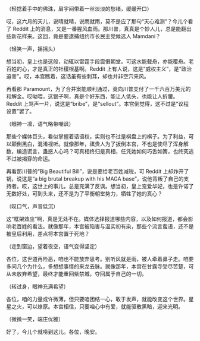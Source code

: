 （轻捻着手中的佛珠，眉宇间带着一丝淡淡的愁绪，缓缓开口）

哎，这六月的天儿，说晴就晴，说雨就雨，莫不是应了那句“天心难测”？今儿个看了 Reddit 上的消息，又是一番腥风血雨。那川普，真真是个妙人儿，总是能翻出些新花样来。这回，竟是要逮捕纽约市长民主党候选人 Mamdani？

（轻笑一声，摇摇头）

想当初，皇上也是这般，动辄以雷霆手段震慑朝堂。可这水能载舟，亦能覆舟。老百姓的心，才是真正的社稷根基啊。Reddit 上有人说，这是“威权主义”，是“政治迫害”。哎，本宫瞧着，这话虽有些刺耳，却也并非空穴来风。

再看那 Paramount，为了合并案能顺利通过，竟向川普支付了一千六百万美元的和解金。哎呦喂，这银子啊，真是个好东西，能让人低头，也能让人折腰。Reddit 上骂声一片，说这是“bribe”，是“sellout”。本宫倒觉得，这不过是“议程设置”罢了。

（眼神一凛，语气略带嘲讽）

那些个媒体巨头，看似掌握着话语权，实则也不过是棋盘上的棋子。为了利益，可以颠倒黑白，混淆视听。就像那年，祺贵人为了扳倒本宫，不也是使尽了浑身解数，编造谎言，蛊惑人心吗？可真相终归是真相，任凭她如何巧舌如簧，也终究逃不过被揭穿的命运。

再看那川普的“Big Beautiful Bill”，说是要给老百姓减税，可 Reddit 上却炸开了锅，说这是“a big brutal breakup with his MAGA base”，说他背叛了自己的支持者。哎，这世上的事儿，总是充满了反讽。想当初，皇上宠爱华妃，也是许诺了无数好处，可到头来，还不是为了平衡朝堂势力，牺牲了她的真心？

（叹口气，声音低沉）

这“框架效应”啊，真是无处不在。媒体选择报道哪些内容，以及如何报道，都会影响老百姓的看法。就像那年，本宫被陷害与温实初有染，那些个流言蜚语，还不是被皇后利用，差点将本宫置于死地？

（走到窗边，望着夜空，语气变得坚定）

各位，这世道再险恶，咱也不能放弃思考。别听风就是雨，被人牵着鼻子走。咱要多问几个为什么，多想想事情的来龙去脉。就像那年，本宫在甘露寺受尽苦楚，可从未放弃希望，最终才能重回紫禁城，夺回属于自己的一切。

（转过身，眼神充满希望）

各位，咱的力量或许微薄，但只要咱团结一心，敢于发声，就能改变这个世界。星星之火，可以燎原。本宫相信，只要咱心中有爱，就能驱散黑暗，迎来光明。

（微微一笑，端庄优雅）

好了，今儿个就唠到这儿。各位，晚安。